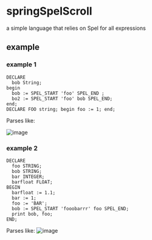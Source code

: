# springSpelScroll
a simple language that relies on Spel for all expressions

## example 
### example 1
```
DECLARE 
  bob String; 
begin
  bob := SPEL_START 'foo' SPEL_END ;
  bo2 := SPEL_START 'foo' bob SPEL_END;
end;
DECLARE FOO string; begin foo := 1; end;
```
Parses like:

![image](https://github.com/scottccote/spel_scroll/assets/4732892/a6d9bd7a-da65-4764-ae31-f68694435bb0)

### example 2
```
DECLARE
  foo STRING;
  bob STRING;
  bar INTEGER;
  barfloat FLOAT;
BEGIN
  barfloat := 1.1;
  bar := 1;
  foo := 'BAR';
  bob := SPEL_START 'fooobarrr' foo SPEL_END;
  print bob, foo;
END;
```
Parses like:
![image](https://github.com/scottccote/spel_scroll/assets/4732892/e6befaac-a26b-4b63-a9d4-d24184c31a4f)

